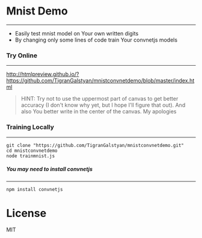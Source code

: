# Mnist Demo
---
- Easily test mnist model on Your own written digits
- By changing only some lines of code train Your convnetjs models

### Try Online
---

http://htmlpreview.github.io/?https://github.com/TigranGalstyan/mnistconvnetdemo/blob/master/index.html

> HINT: Try not to use the uppermost part of canvas to get better accuracy (I don't know why yet, but I hope I'll figure that out). And also You better write in the center of the canvas. My apologies

### Training Locally
---
	git clone "https://github.com/TigranGalstyan/mnistconvnetdemo.git"
	cd mnistconvnetdemo
	node trainmnist.js

##### You may need to install convnetjs
---
	npm install convnetjs

# License

MIT
